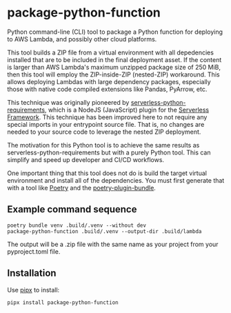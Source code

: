 # package-python-function
Python command-line (CLI) tool to package a Python function for deploying to AWS Lambda, and possibly other
cloud platforms.

This tool builds a ZIP file from a virtual environment with all depedencies installed that are to be included in the final deployment asset.  If the content is larger than AWS Lambda's maximum unzipped package size of 250 MiB,
then this tool will employ the ZIP-inside-ZIP (nested-ZIP) workaround.  This allows deploying Lambdas with large
dependency packages, especially those with native code compiled extensions like Pandas, PyArrow, etc.

This technique was originally pioneered by [serverless-python-requirements](https://github.com/serverless/serverless-python-requirements), which is a NodeJS (JavaScript) plugin for the [Serverless Framework](https://github.com/serverless/serverless).  This technique has been improved here to not require any special imports in your entrypoint source file.  That is, no changes are needed to your source code to leverage the nested ZIP deployment.

The motivation for this Python tool is to achieve the same results as serverless-python-requirements but with a
purely Python tool.  This can simplify and speed up developer and CI/CD workflows.

One important thing that this tool does not do is build the target virtual environment and install all of the
dependencies.  You must first generate that with a tool like [Poetry](https://github.com/python-poetry/poetry) and the [poetry-plugin-bundle](https://github.com/python-poetry/poetry-plugin-bundle).

## Example command sequence
```
poetry bundle venv .build/.venv --without dev
package-python-function .build/.venv --output-dir .build/lambda
```

The output will be a .zip file with the same name as your project from your pyproject.toml file.

## Installation
Use [pipx](https://github.com/pypa/pipx) to install:

```
pipx install package-python-function
```


